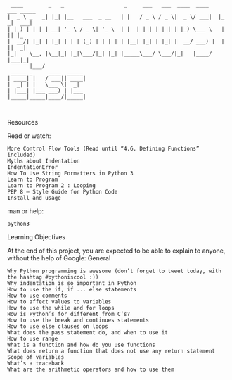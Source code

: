 ```
 ____        _   _                   _     ___   ___  ____  ____    ___ _____ 
|  _ \ _   _| |_| |__   ___  _ __   | |   / _ \ / _ \|  _ \/ ___|  |_ _|  ___|
| |_) | | | | __| '_ \ / _ \| '_ \  | |  | | | | | | | |_) \___ \   | || |_   
|  __/| |_| | |_| | | | (_) | | | | | |__| |_| | |_| |  __/ ___) |  | ||  _|  
|_|    \__, |\__|_| |_|\___/|_| |_| |_____\___/ \___/|_|   |____/  |___|_|    
       |___/                                                                  
 _____ _     ____  _____ 
| ____| |   / ___|| ____|
|  _| | |   \___ \|  _|  
| |___| |___ ___) | |___ 
|_____|_____|____/|_____|
                         


```
Resources

Read or watch:

    More Control Flow Tools (Read until “4.6. Defining Functions” included)
    Myths about Indentation
    IndentationError
    How To Use String Formatters in Python 3
    Learn to Program
    Learn to Program 2 : Looping
    PEP 8 – Style Guide for Python Code
    Install and usage

man or help:

    python3

Learning Objectives

At the end of this project, you are expected to be able to explain to anyone, without the help of Google:
General

    Why Python programming is awesome (don’t forget to tweet today, with the hashtag #pythoniscool :))
    Why indentation is so important in Python
    How to use the if, if ... else statements
    How to use comments
    How to affect values to variables
    How to use the while and for loops
    How is Python’s for different from C‘s?
    How to use the break and continues statements
    How to use else clauses on loops
    What does the pass statement do, and when to use it
    How to use range
    What is a function and how do you use functions
    What does return a function that does not use any return statement
    Scope of variables
    What’s a traceback
    What are the arithmetic operators and how to use them

